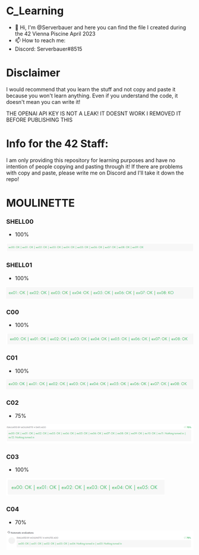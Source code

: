 # C_Learning

- 👋 Hi, I'm @Serverbauer and here you can find the file I created during the 42 Vienna Piscine April 2023
- 📫 How to reach me:
- Discord: Serverbauer#8515

# Disclaimer
I would recommend that you learn the stuff and not copy and paste it because you won't learn anything.
Even if you understand the code, it doesn't mean you can write it!

THE OPENAI API KEY IS NOT A LEAK! IT DOESNT WORK I REMOVED IT BEFORE PUBLISHING THIS

# Info for the 42 Staff:
I am only providing this repository for learning purposes and have no intention of people copying and pasting through it!
If there are problems with copy and paste, please write me on Discord and I'll take it down the repo!

# MOULINETTE
### SHELL00
- 100%

![SHELL00](https://github.com/serverbauer/42-Piscine-April-2023/blob/main/Pictures/shell00.png)

### SHELL01
- 100%

![SHELL01](https://github.com/serverbauer/42-Piscine-April-2023/blob/main/Pictures/shell01.png)

### C00
- 100%

![C00](https://github.com/serverbauer/42-Piscine-April-2023/blob/main/Pictures/C00.png)

### C01
- 100%

![C01](https://github.com/serverbauer/42-Piscine-April-2023/blob/main/Pictures/C01.png)

### C02
- 75%

![C02](https://github.com/serverbauer/42-Piscine-April-2023/blob/main/Pictures/C02.png)

### C03
- 100%

![C03](https://github.com/serverbauer/42-Piscine-April-2023/blob/main/Pictures/C03.png)

### C04
- 70%

![C04](https://github.com/serverbauer/42-Piscine-April-2023/blob/main/Pictures/C04.png)

